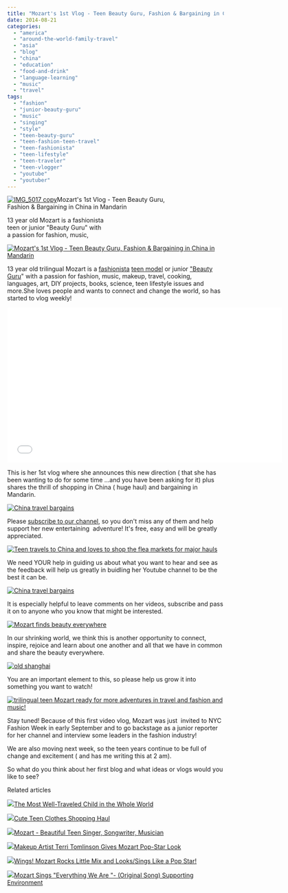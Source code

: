 ```yaml
---
title: "Mozart's 1st Vlog - Teen Beauty Guru, Fashion & Bargaining in China in Mandarin"
date: 2014-08-21
categories: 
  - "america"
  - "around-the-world-family-travel"
  - "asia"
  - "blog"
  - "china"
  - "education"
  - "food-and-drink"
  - "language-learning"
  - "music"
  - "travel"
tags: 
  - "fashion"
  - "junior-beauty-guru"
  - "music"
  - "singing"
  - "style"
  - "teen-beauty-guru"
  - "teen-fashion-teen-travel"
  - "teen-fashionista"
  - "teen-lifestyle"
  - "teen-traveler"
  - "teen-vlogger"
  - "youtube"
  - "youtuber"
---
```


[![IMG_5017 copy](https://pub-ac94b3f306b24c0dba4238943c97f2e1.r2.dev/6a00e5502a9507883301b7c6cfea1c970b.jpg "IMG_5017 copy")](https://pub-ac94b3f306b24c0dba4238943c97f2e1.r2.dev/6a00e5502a9507883301b7c6cfea1c970b.jpg)Mozart's 1st Vlog - Teen Beauty Guru,  
Fashion & Bargaining in China in Mandarin  
  
13 year old Mozart is a fashionista  
teen or junior "Beauty Guru" with  
a passion for fashion, music,

<!--more-->  
[![Mozart's 1st Vlog - Teen Beauty Guru, Fashion & Bargaining in China in Mandarin](https://pub-ac94b3f306b24c0dba4238943c97f2e1.r2.dev/6a00e5502a9507883301a511fa5dfa970c.png "Mozart's 1st Vlog - Teen Beauty Guru, Fashion & Bargaining in China in Mandarin")](https://pub-ac94b3f306b24c0dba4238943c97f2e1.r2.dev/6a00e5502a9507883301a511fa5dfa970c.png)  
  
13 year old trilingual Mozart is a [fashionista](http://soultravelers3new.local/2009/05/how-to-be-a-world-traveling-fashionista.html "fashionista world traveling kid") [teen model](http://soultravelers3new.local/2013/01/how-my-almost-teen-became-a-model-.html "teen model ") or junior ["Beauty Guru](http://soultravelers3new.local/2013/01/how-my-almost-teen-became-a-model-.html "Beauty guru teen singer Mozart pop star")" with a passion for fashion, music, makeup, travel, cooking, languages, art, DIY projects, books, science, teen lifestyle issues and more.She loves people and wants to connect and change the world, so has started to vlog weekly!  
  

<iframe allowfullscreen frameborder="0" height="360" src="//www.youtube.com/embed/un95ND8Uasc?list=UUcMwuQFsEJfOct29ZTa0v8w" width="640"><fieldset class="zemanta-related"><legend class="zemanta-related-title">Related articles</legend> <div class="zemanta-article-ul zemanta-article-ul-image" style="margin: 0; padding: 0; overflow: hidden;"> <div class="zemanta-article-ul-li-image zemanta-article-ul-li" style="padding: 0; background: none; list-style: none; display: block; float: left; vertical-align: top; text-align: left; width: 84px; font-size: 11px; margin: 2px 10px 10px 2px;"><a href="http://soultravelers3new.local/2014/08/cute-teen-clothes-shopping-haul.html" style="box-shadow: 0px 0px 4px #999; padding: 2px; display: block; border-radius: 2px; text-decoration: none;" target="_blank"><img alt="" src="http://i.zemanta.com/290089499_80_80.jpg" style="padding: 0; margin: 0; border: 0; display: block; width: 80px; max-width: 100%;" /></a><a href="http://soultravelers3new.local/2014/08/cute-teen-clothes-shopping-haul.html" style="display: block; overflow: hidden; text-decoration: none; line-height: 12pt; height: 80px; padding: 5px 2px 0 2px;" target="_blank">Cute Teen Clothes Shopping Haul</a></div> <div class="zemanta-article-ul-li-image zemanta-article-ul-li" style="padding: 0; background: none; list-style: none; display: block; float: left; vertical-align: top; text-align: left; width: 84px; font-size: 11px; margin: 2px 10px 10px 2px;"><a href="http://soultravelers3new.local/2012/06/why-learn-mandarin-in-tropical-asia-penang.html" style="box-shadow: 0px 0px 4px #999; padding: 2px; display: block; border-radius: 2px; text-decoration: none;" target="_blank"><img alt="" src="http://i.zemanta.com/94084671_80_80.jpg" style="padding: 0; margin: 0; border: 0; display: block; width: 80px; max-width: 100%;" /></a><a href="http://soultravelers3new.local/2012/06/why-learn-mandarin-in-tropical-asia-penang.html" style="display: block; overflow: hidden; text-decoration: none; line-height: 12pt; height: 80px; padding: 5px 2px 0 2px;" target="_blank">Why Learn Mandarin in Tropical Asia - Penang</a></div> <div class="zemanta-article-ul-li-image zemanta-article-ul-li" style="padding: 0; background: none; list-style: none; display: block; float: left; vertical-align: top; text-align: left; width: 84px; font-size: 11px; margin: 2px 10px 10px 2px;"><a href="http://soultravelers3new.local/2014/03/mozart-beautiful-teen-singer-songwriter-musician.html" style="box-shadow: 0px 0px 4px #999; padding: 2px; display: block; border-radius: 2px; text-decoration: none;" target="_blank"><img alt="" src="http://i.zemanta.com/255447587_80_80.jpg" style="padding: 0; margin: 0; border: 0; display: block; width: 80px; max-width: 100%;" /></a><a href="http://soultravelers3new.local/2014/03/mozart-beautiful-teen-singer-songwriter-musician.html" style="display: block; overflow: hidden; text-decoration: none; line-height: 12pt; height: 80px; padding: 5px 2px 0 2px;" target="_blank">Mozart - Beautiful Teen Singer, Songwriter, Musician</a></div> <div class="zemanta-article-ul-li-image zemanta-article-ul-li" style="padding: 0; background: none; list-style: none; display: block; float: left; vertical-align: top; text-align: left; width: 84px; font-size: 11px; margin: 2px 10px 10px 2px;"><a href="http://soultravelers3new.local/2014/07/makeup-artist-terri-tomlinson-gives-mozart-pop-star-look.html" style="box-shadow: 0px 0px 4px #999; padding: 2px; display: block; border-radius: 2px; text-decoration: none;" target="_blank"><img alt="" src="http://i.zemanta.com/284160813_80_80.jpg" style="padding: 0; margin: 0; border: 0; display: block; width: 80px; max-width: 100%;" /></a><a href="http://soultravelers3new.local/2014/07/makeup-artist-terri-tomlinson-gives-mozart-pop-star-look.html" style="display: block; overflow: hidden; text-decoration: none; line-height: 12pt; height: 80px; padding: 5px 2px 0 2px;" target="_blank">Makeup Artist Terri Tomlinson Gives Mozart Pop-Star Look</a></div> <div class="zemanta-article-ul-li-image zemanta-article-ul-li" style="padding: 0; background: none; list-style: none; display: block; float: left; vertical-align: top; text-align: left; width: 84px; font-size: 11px; margin: 2px 10px 10px 2px;"><a href="http://soultravelers3new.local/2013/09/the-most-well-traveled-child-in-the-whole-world.html" style="box-shadow: 0px 0px 4px #999; padding: 2px; display: block; border-radius: 2px; text-decoration: none;" target="_blank"><img alt="" src="http://i.zemanta.com/207027430_80_80.jpg" style="padding: 0; margin: 0; border: 0; display: block; width: 80px; max-width: 100%;" /></a><a href="http://soultravelers3new.local/2013/09/the-most-well-traveled-child-in-the-whole-world.html" style="display: block; overflow: hidden; text-decoration: none; line-height: 12pt; height: 80px; padding: 5px 2px 0 2px;" target="_blank">The Most Well-Traveled Child in the Whole World</a></div> <div class="zemanta-article-ul-li-image zemanta-article-ul-li" style="padding: 0; background: none; list-style: none; display: block; float: left; vertical-align: top; text-align: left; width: 84px; font-size: 11px; margin: 2px 10px 10px 2px;"><a href="http://soultravelers3new.local/2013/05/bhutan-travel.html" style="box-shadow: 0px 0px 4px #999; padding: 2px; display: block; border-radius: 2px; text-decoration: none;" target="_blank"><img alt="" src="http://i.zemanta.com/172279853_80_80.jpg" style="padding: 0; margin: 0; border: 0; display: block; width: 80px; max-width: 100%;" /></a><a href="http://soultravelers3new.local/2013/05/bhutan-travel.html" style="display: block; overflow: hidden; text-decoration: none; line-height: 12pt; height: 80px; padding: 5px 2px 0 2px;" target="_blank">Bhutan Travel</a></div> <div class="zemanta-article-ul-li-image zemanta-article-ul-li" style="padding: 0; background: none; list-style: none; display: block; float: left; vertical-align: top; text-align: left; width: 84px; font-size: 11px; margin: 2px 10px 10px 2px;"><a href="http://soultravelers3new.local/2013/09/best-classes-or-tutor-for-spanish-english-or-mandarin-in-penang.html" style="box-shadow: 0px 0px 4px #999; padding: 2px; display: block; border-radius: 2px; text-decoration: none;" target="_blank"><img alt="" src="http://i.zemanta.com/200358711_80_80.jpg" style="padding: 0; margin: 0; border: 0; display: block; width: 80px; max-width: 100%;" /></a><a href="http://soultravelers3new.local/2013/09/best-classes-or-tutor-for-spanish-english-or-mandarin-in-penang.html" style="display: block; overflow: hidden; text-decoration: none; line-height: 12pt; height: 80px; padding: 5px 2px 0 2px;" target="_blank">Best Classes or Tutor for Spanish, English or Mandarin in Penang</a></div> <div class="zemanta-article-ul-li-image zemanta-article-ul-li" style="padding: 0; background: none; list-style: none; display: block; float: left; vertical-align: top; text-align: left; width: 84px; font-size: 11px; margin: 2px 10px 10px 2px;"><a href="http://soultravelers3new.local/2013/12/kid-world-citizens-inspiring-speech-at-global-education-conference.html" style="box-shadow: 0px 0px 4px #999; padding: 2px; display: block; border-radius: 2px; text-decoration: none;" target="_blank"><img alt="" src="http://i.zemanta.com/229039421_80_80.jpg" style="padding: 0; margin: 0; border: 0; display: block; width: 80px; max-width: 100%;" /></a><a href="http://soultravelers3new.local/2013/12/kid-world-citizens-inspiring-speech-at-global-education-conference.html" style="display: block; overflow: hidden; text-decoration: none; line-height: 12pt; height: 80px; padding: 5px 2px 0 2px;" target="_blank">Kid World Citizen&#39;s Inspiring Speech at Global Education Conference</a></div> <div class="zemanta-article-ul-li-image zemanta-article-ul-li" style="padding: 0; background: none; list-style: none; display: block; float: left; vertical-align: top; text-align: left; width: 84px; font-size: 11px; margin: 2px 10px 10px 2px;"><a href="http://soultravelers3new.local/2014/05/how-and-why-take-your-kids-to-europe.html" style="box-shadow: 0px 0px 4px #999; padding: 2px; display: block; border-radius: 2px; text-decoration: none;" target="_blank"><img alt="" src="http://i.zemanta.com/273206581_80_80.jpg" style="padding: 0; margin: 0; border: 0; display: block; width: 80px; max-width: 100%;" /></a><a href="http://soultravelers3new.local/2014/05/how-and-why-take-your-kids-to-europe.html" style="display: block; overflow: hidden; text-decoration: none; line-height: 12pt; height: 80px; padding: 5px 2px 0 2px;" target="_blank">How and Why Take Your Kids to Europe</a></div> <div class="zemanta-article-ul-li-image zemanta-article-ul-li" style="padding: 0; background: none; list-style: none; display: block; float: left; vertical-align: top; text-align: left; width: 84px; font-size: 11px; margin: 2px 10px 10px 2px;"><a href="http://soultravelers3new.local/2014/07/best-cheap-thrill-in-sydney-travel-tip.html" style="box-shadow: 0px 0px 4px #999; padding: 2px; display: block; border-radius: 2px; text-decoration: none;" target="_blank"><img alt="" src="http://i.zemanta.com/285477111_80_80.jpg" style="padding: 0; margin: 0; border: 0; display: block; width: 80px; max-width: 100%;" /></a><a href="http://soultravelers3new.local/2014/07/best-cheap-thrill-in-sydney-travel-tip.html" style="display: block; overflow: hidden; text-decoration: none; line-height: 12pt; height: 80px; padding: 5px 2px 0 2px;" target="_blank">Best Cheap Thrill in Sydney - Travel Tip</a></div> </div> <br /><br /><br /></fieldset></iframe>

  
  
This is her 1st vlog where she announces this new direction ( that she has been wanting to do for some time ...and you have been asking for it) plus shares the thrill of shopping in China ( huge haul) and bargaining in Mandarin.  
  
[![China travel bargains](https://pub-ac94b3f306b24c0dba4238943c97f2e1.r2.dev/6a00e5502a9507883301a511fa5e08970c.png "China travel bargains")](https://pub-ac94b3f306b24c0dba4238943c97f2e1.r2.dev/6a00e5502a9507883301a511fa5e08970c.png)  
  
  
Please [subscribe to our channel](http://www.youtube.com/user/soultravelers3 "soultravelers3 youtube"), so you don't miss any of them and help support her new entertaining  adventure! It's free, easy and will be greatly appreciated.  
  
  
[![Teen travels to China and loves to shop the flea markets for major hauls](https://pub-ac94b3f306b24c0dba4238943c97f2e1.r2.dev/6a00e5502a9507883301b7c6cff00a970b.png "Teen travels to China and loves to shop the flea markets for major hauls")](https://pub-ac94b3f306b24c0dba4238943c97f2e1.r2.dev/6a00e5502a9507883301b7c6cff00a970b.png)  
  
We need YOUR help in guiding us about what you want to hear and see as the feedback will help us greatly in buidling her Youtube channel to be the best it can be.  
  
[![China travel bargains](https://pub-ac94b3f306b24c0dba4238943c97f2e1.r2.dev/6a00e5502a9507883301a73e05b378970d.png "China travel bargains")](https://pub-ac94b3f306b24c0dba4238943c97f2e1.r2.dev/6a00e5502a9507883301a73e05b378970d.png)  
  
It is especially helpful to leave comments on her videos, subscribe and pass it on to anyone who you know that might be interested.  
  
[![Mozart finds beauty everywhere](https://pub-ac94b3f306b24c0dba4238943c97f2e1.r2.dev/6a00e5502a9507883301a73e05b37d970d.png "Mozart finds beauty everywhere")](https://pub-ac94b3f306b24c0dba4238943c97f2e1.r2.dev/6a00e5502a9507883301a73e05b37d970d.png)  
  
In our shrinking world, we think this is another opportunity to connect, inspire, rejoice and learn about one another and all that we have in common and share the beauty everywhere.  
  
[![old shanghai](https://pub-ac94b3f306b24c0dba4238943c97f2e1.r2.dev/6a00e5502a9507883301b7c6cff02f970b.png "old shanghai")](https://pub-ac94b3f306b24c0dba4238943c97f2e1.r2.dev/6a00e5502a9507883301b7c6cff02f970b.png)  
  
  
You are an important element to this, so please help us grow it into something you want to watch!  
  
[![trilingual teen Mozart ready for more adventures in travel and fashion and music!](https://pub-ac94b3f306b24c0dba4238943c97f2e1.r2.dev/6a00e5502a9507883301b7c6cff063970b.png "trilingual teen Mozart ready for more adventures in travel and fashion and music!")](https://pub-ac94b3f306b24c0dba4238943c97f2e1.r2.dev/6a00e5502a9507883301b7c6cff063970b.png)  
  
Stay tuned! Because of this first video vlog, Mozart was just  invited to NYC Fashion Week in early September and to go backstage as a junior reporter for her channel and interview some leaders in the fashion industry!  
  
We are also moving next week, so the teen years continue to be full of change and excitement ( and has me writing this at 2 am).  
  
So what do you think about her first blog and what ideas or vlogs would you like to see?

Related articles

[![](http://i.zemanta.com/207027430_80_80.jpg)](http://soultravelers3new.local/2013/09/the-most-well-traveled-child-in-the-whole-world.html)[The Most Well-Traveled Child in the Whole World](http://soultravelers3new.local/2013/09/the-most-well-traveled-child-in-the-whole-world.html)

[![](http://i.zemanta.com/290089499_80_80.jpg)](http://soultravelers3new.local/2014/08/cute-teen-clothes-shopping-haul.html)[Cute Teen Clothes Shopping Haul](http://soultravelers3new.local/2014/08/cute-teen-clothes-shopping-haul.html)

[![](http://i.zemanta.com/255447587_80_80.jpg)](http://soultravelers3new.local/2014/03/mozart-beautiful-teen-singer-songwriter-musician.html)[Mozart - Beautiful Teen Singer, Songwriter, Musician](http://soultravelers3new.local/2014/03/mozart-beautiful-teen-singer-songwriter-musician.html)

[![](http://i.zemanta.com/284160813_80_80.jpg)](http://soultravelers3new.local/2014/07/makeup-artist-terri-tomlinson-gives-mozart-pop-star-look.html)[Makeup Artist Terri Tomlinson Gives Mozart Pop-Star Look](http://soultravelers3new.local/2014/07/makeup-artist-terri-tomlinson-gives-mozart-pop-star-look.html)

[![](http://i.zemanta.com/276672350_80_80.jpg)](http://soultravelers3new.local/2014/06/wings-mozart-rocks-little-mix-and-lookssings-like-a-pop-star.html)[Wings! Mozart Rocks Little Mix and Looks/Sings Like a Pop Star!](http://soultravelers3new.local/2014/06/wings-mozart-rocks-little-mix-and-lookssings-like-a-pop-star.html)

[![](http://i.zemanta.com/280595458_80_80.jpg)](http://soultravelers3new.local/2014/06/mozart-sings-everything-we-are-original-song-supporting-environment.html)[Mozart Sings "Everything We Are "- (Original Song) Supporting Environment](http://soultravelers3new.local/2014/06/mozart-sings-everything-we-are-original-song-supporting-environment.html)
